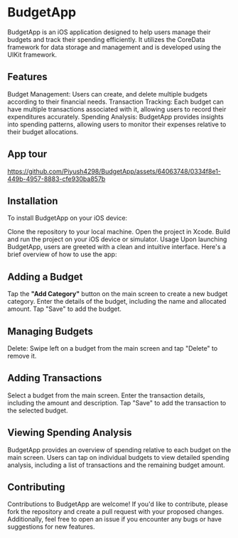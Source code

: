 # BudgetApp
BudgetApp is an iOS application designed to help users manage their budgets and track their spending efficiently. It utilizes the CoreData framework for data storage and management and is developed using the UIKit framework.

## Features
Budget Management: Users can create, and delete multiple budgets according to their financial needs.
Transaction Tracking: Each budget can have multiple transactions associated with it, allowing users to record their expenditures accurately.
Spending Analysis: BudgetApp provides insights into spending patterns, allowing users to monitor their expenses relative to their budget allocations.

## App tour
https://github.com/Piyush4298/BudgetApp/assets/64063748/0334f8e1-449b-4957-8883-cfe930ba857b

## Installation
To install BudgetApp on your iOS device:

Clone the repository to your local machine.
Open the project in Xcode.
Build and run the project on your iOS device or simulator.
Usage
Upon launching BudgetApp, users are greeted with a clean and intuitive interface. Here's a brief overview of how to use the app:

## Adding a Budget
Tap the **"Add Category"** button on the main screen to create a new budget category.
Enter the details of the budget, including the name and allocated amount.
Tap "Save" to add the budget.

## Managing Budgets
Delete: Swipe left on a budget from the main screen and tap "Delete" to remove it.

## Adding Transactions
Select a budget from the main screen.
Enter the transaction details, including the amount and description.
Tap "Save" to add the transaction to the selected budget.

## Viewing Spending Analysis
BudgetApp provides an overview of spending relative to each budget on the main screen.
Users can tap on individual budgets to view detailed spending analysis, including a list of transactions and the remaining budget amount.

## Contributing
Contributions to BudgetApp are welcome! If you'd like to contribute, please fork the repository and create a pull request with your proposed changes. Additionally, feel free to open an issue if you encounter any bugs or have suggestions for new features.

